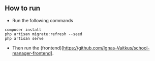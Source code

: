 ## How to run

-   Run the following commands

```
composer install
php artisan migrate:refresh --seed
php artisan serve
```

-   Then run the (frontend)[https://github.com/Ignas-Vaitkus/school-manager-frontend].
